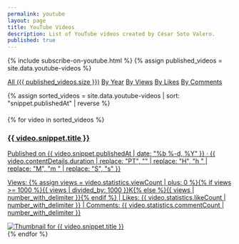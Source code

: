 ```yaml
---
permalink: youtube
layout: page
title: YouTube Videos
description: List of YouTube videos created by César Soto Valero.
published: true
---
```


<!-- markdownlint-disable MD033 -->
{% include subscribe-on-youtube.html %}
{% assign published_videos = site.data.youtube-videos %}

<!-- Buttons for ordering YouTube videos -->
<div class="list-filters">
  <a href="/youtube" class="list-filter">All ({{ published_videos.size }})</a>
  <a href="/youtube/by-year" class="list-filter">By Year</a>
  <a href="/youtube/by-views" class="list-filter">By Views</a>
  <a href="/youtube/by-likes" class="list-filter">By Likes</a>
  <a href="/youtube/by-comments" class="list-filter">By Comments</a>
</div>

{% assign sorted_videos = site.data.youtube-videos | sort: "snippet.publishedAt" | reverse %}

<div class="linkedin-posts-container post-preview" style="margin-top: 20px;">
  {% for video in sorted_videos %}
  <a href="https://www.youtube.com/watch?v={{ video.id }}" target="_blank" class="youtube-video-link">
   <div class="youtube-video-card">
    <div class="youtube-video-text">
      <h3 class="youtube-video-title">{{ video.snippet.title }}</h3>
      <p class="youtube-video-description">
       Published on {{ video.snippet.publishedAt | date: "%b %-d, %Y" }} ·
       {{ video.contentDetails.duration | replace: "PT", "" | replace: "H", "h " | replace: "M", "m " | replace: "S", "s" }}
      </p>
      <p class="youtube-video-stats">
       <i class="fas fa-eye"></i> Views: {% assign views = video.statistics.viewCount | plus: 0 %}{% if views >= 1000 %}{{ views | divided_by: 1000 }}K{% else %}{{ views | number_with_delimiter }}{% endif %} |
       <span><i class="fas fa-thumbs-up"></i> Likes: {{ video.statistics.likeCount | number_with_delimiter }}</span> |
       <span><i class="fas fa-comments"></i> Comments: {{ video.statistics.commentCount | number_with_delimiter }}</span>
      </p>
    </div>
    <div class="youtube-video-thumbnail">
      <img src="{{ video.snippet.thumbnails.medium.url }}" alt="Thumbnail for {{ video.snippet.title }}">
    </div>
   </div>
  </a>
  {% endfor %}
</div>
